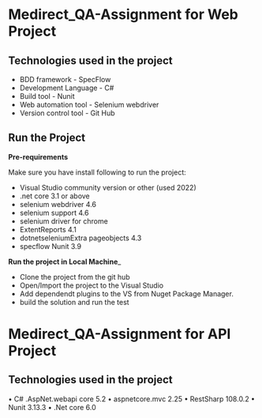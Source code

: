 # Medirect_QA-Assignment for Web Project

## Technologies used in the project

- BDD framework                    -  SpecFlow
- Development Language               - C#
- Build tool                         - Nunit
- Web automation tool                - Selenium webdriver
- Version control tool               - Git Hub

## Run the Project

__Pre-requirements__

Make sure you have install following to run the project:

- Visual Studio community version or other (used 2022)
- .net core 3.1 or above
- selenium webdriver 4.6
- selenium support 4.6
- selenium driver for chrome
- ExtentReports 4.1
- dotnetseleniumExtra pageobjects 4.3
- specflow Nunit 3.9

__Run the project in Local Machine___
- Clone the  project from the git hub
- Open/Import the project to the Visual Studio
- Add dependendt plugins to the VS from Nuget Package Manager.
- build the solution and run the test

# Medirect_QA-Assignment for API Project

## Technologies used in the project

•	C# .AspNet.webapi core 5.2
•	aspnetcore.mvc 2.25
•	RestSharp 108.0.2
•	Nunit 3.13.3 
•	.Net core 6.0
